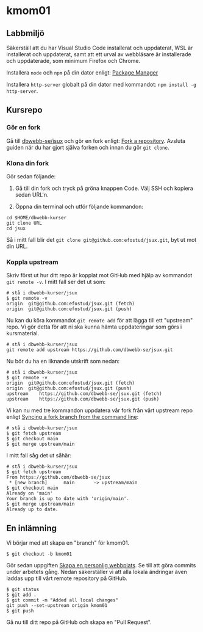 # kmom01



## Labbmiljö

Säkerställ att du har Visual Studio Code installerat och uppdaterat, WSL är installerat och uppdaterat, samt att ett urval av webbläsare är installerade och uppdaterade, som minimum Firefox och Chrome.

Installera `node` och `npm` på din dator enligt: [Package Manager](https://nodejs.org/en/download/package-manager)

Installera `http-server` globalt på din dator med kommandot: `npm install -g http-server`.



## Kursrepo

### Gör en fork

Gå till [dbwebb-se/jsux](https://github.com/dbwebb-se/jsux) och gör en fork enligt: [Fork a repository](https://docs.github.com/en/pull-requests/collaborating-with-pull-requests/working-with-forks/fork-a-repo#forking-a-repository). Avsluta guiden när du har gjort själva forken och innan du gör `git clone`.



### Klona din fork

Gör sedan följande:

1. Gå till din fork och tryck på gröna knappen Code. Välj SSH och kopiera sedan URL'n.

2. Öppna din terminal och utför följande kommandon:

```shell
cd $HOME/dbwebb-kurser
git clone URL
cd jsux
```

Så i mitt fall blir det `git clone git@github.com:efostud/jsux.git`, byt ut mot din URL.



### Koppla upstream

Skriv först ut hur ditt repo är kopplat mot GitHub med hjälp av kommandot `git remote -v`. I mitt fall ser det ut som:

```shell
# stå i dbwebb-kurser/jsux
$ git remote -v
origin	git@github.com:efostud/jsux.git (fetch)
origin	git@github.com:efostud/jsux.git (push)
```

Nu kan du köra kommandot `git remote add` för att lägga till ett "upstream" repo. Vi gör detta för att ni ska kunna hämta uppdateringar som görs i kursmaterial.

```shell
# stå i dbwebb-kurser/jsux
git remote add upstream https://github.com/dbwebb-se/jsux.git
```

Nu bör du ha en liknande utskrift som nedan:

```shell
# stå i dbwebb-kurser/jsux
$ git remote -v
origin	git@github.com:efostud/jsux.git (fetch)
origin	git@github.com:efostud/jsux.git (push)
upstream	https://github.com/dbwebb-se/jsux.git (fetch)
upstream	https://github.com/dbwebb-se/jsux.git (push)
```

Vi kan nu med tre kommandon uppdatera vår fork från vårt upstream repo enligt [Syncing a fork branch from the command line](https://docs.github.com/en/pull-requests/collaborating-with-pull-requests/working-with-forks/syncing-a-fork#syncing-a-fork-branch-from-the-command-line):

```shell
# stå i dbwebb-kurser/jsux
$ git fetch upstream
$ git checkout main
$ git merge upstream/main
```

I mitt fall såg det ut såhär:

```shell
# stå i dbwebb-kurser/jsux
$ git fetch upstream
From https://github.com/dbwebb-se/jsux
 * [new branch]      main       -> upstream/main
$ git checkout main
Already on 'main'
Your branch is up to date with 'origin/main'.
$ git merge upstream/main
Already up to date.
```

## En inlämning

Vi börjar med att skapa en "branch" för kmom01.

```shell
$ git checkout -b kmom01
```

Gör sedan uppgiften [Skapa en personlig webbplats](assignments/personal-webapge-del-1). Se till att göra commits under arbetets gång. Nedan säkerställer vi att alla lokala ändringar även laddas upp till vårt remote repository på GitHub.

```shell
$ git status
$ git add .
$ git commit -m "Added all local changes"
git push --set-upstream origin kmom01
$ git push
```

Gå nu till ditt repo på GitHub och skapa en "Pull Request".
